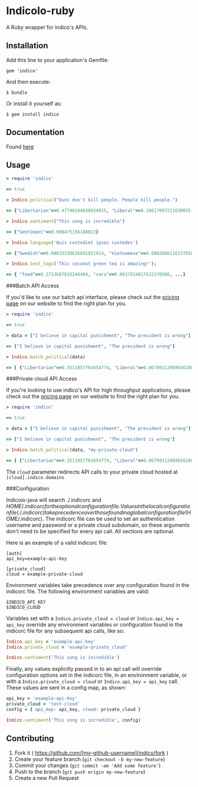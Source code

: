 # IndicoIo-ruby

A Ruby wrapper for indico's APIs.

## Installation

Add this line to your application's Gemfile:

    gem 'indico'

And then execute:

    $ bundle

Or install it yourself as:

    $ gem install indico

Documentation
------------
Found [here](http://indico.readme.io/v1.0/docs)

## Usage

```ruby
> require 'indico'

=> true

> Indico.political("Guns don't kill people. People kill people.")

=> {"Libertarian"=>0.47740164630834825, "Liberal"=>0.16617097211030055, "Green"=>0.08454409540443657, "Conservative"=>0.2718832861769146}

> Indico.sentiment("This song is incredible")

=> {"Sentiment"=>0.900475156188022}

> Indico.language('Quis custodiet ipsos custodes')

=> {"Swedish"=>0.00033330636691921914, "Vietnamese"=>0.0002686116137658802, "Romanian"=>8.133913804076592e-06, "Dutch"=>0.09380619821813883, "Korean"=>0.00272046505489883, "Danish"=>0.0012556466207667206, "Indonesian"=>6.623391878530033e-07, "Latin"=>0.8230599921384231, "Hungarian"=>0.0012793617391960567, "Persian (Farsi)"=>0.0019848504383980473, "Lithuanian"=>0.007328693814717631, "French"=>0.00016792646226101638, "Norwegian"=>0.0009179030069742254, "Russian"=>0.0002643396088456642, "Thai"=>7.746466749651003e-05, "Finnish"=>0.0026367338676522643, "Hebrew"=>3.70933525938127e-05, "Bulgarian"=>3.746416283126873e-05, "Turkish"=>0.0004606965429738638, "Greek"=>0.027456554742563633, "Tagalog"=>0.0005143018200605518, "English"=>0.00013517846159760138, "Arabic"=>0.00013589586110619373, "Italian"=>2.650711180999111e-06, "Portuguese"=>0.013193681336032896, "Chinese"=>0.008818957727120736, "German"=>0.00011732494215411359, "Japanese"=>0.0005885208894664065, "Czech"=>9.916434007248934e-05, "Slovak"=>8.869445598583308e-05, "Spanish"=>0.011844579596827902, "Polish"=>9.900290296255447e-05, "Esperanto"=>0.0002599482830232367}

> Indico.text_tags('This coconut green tea is amazing!');

=> { "food"=>0.3713687833244494, "cars"=>0.0037924017632370586, ...}

```

###Batch API Access

If you'd like to use our batch api interface, please check out the [pricing page](https://indico.io/pricing) on our website to find the right plan for you.

```ruby
> require 'indico'

=> true

> data = ["I believe in capital punishment", "The president is wrong"]

=> ["I believe in capital punishment", "The president is wrong"]

> Indico.batch_political(data)

=> [ {"Libertarian"=>0.3511057701654774, "Liberal"=>0.06709112089656208, "Green"=>0.03830472376983833, "Conservative"=>0.5434983851681222}, {"Libertarian"=>0.08762905907467175, "Liberal"=>0.18965142341591298, "Green"=>0.02612359787701222, "Conservative"=>0.696595919632403}]
````

###Private cloud API Access

If you're looking to use indico's API for high throughput applications, please check out the [pricing page](https://indico.io/pricing) on our website to find the right plan for you.

```ruby
> require 'indico'

=> true

> data = ["I believe in capital punishment", "The president is wrong"]

=> ["I believe in capital punishment", "The president is wrong"]

> Indico.batch_political(data, "my-private-cloud")

=> [ {"Libertarian"=>0.3511057701654774, "Liberal"=>0.06709112089656208, "Green"=>0.03830472376983833, "Conservative"=>0.5434983851681222}, {"Libertarian"=>0.08762905907467175, "Liberal"=>0.18965142341591298, "Green"=>0.02612359787701222, "Conservative"=>0.696595919632403}]
````

The `cloud` parameter redirects API calls to your private cloud hosted at `[cloud].indico.domains`


###Configuration

Indicoio-java will search ./.indicorc and $HOME/.indicorc for the optional configuration file. Values in the local configuration file (./.indicorc) take precedence over those found in a global configuration file ($HOME/.indicorc). The indicorc file can be used to set an authentication username and password or a private cloud subdomain, so these arguments don't need to be specified for every api call. All sections are optional.

Here is an example of a valid indicorc file:


```
[auth]
api_key=example-api-key

[private_cloud]
cloud = example-private-cloud
```

Environment variables take precedence over any configuration found in the indicorc file.
The following environment variables are valid:

```
$INDICO_API_KEY
$INDICO_CLOUD
```

Variables set with a `Indico.private_cloud = cloud` or `Indico.api_key = api_key` override any environment variables or configuration found in the indicorc file for any subsequent api calls, like so:

```ruby
Indico.api_key = 'example-api-key'
Indico.private_cloud = 'example-private_cloud'

Indico.sentiment('This song is incredible')
```


Finally, any values explicitly passed in to an api call will override configuration options set in the indicorc file, in an environment variable, or with a `Indico.private_cloud = cloud` or `Indico.api_key = api_key` call. These values are sent in a config map, as shown:

```ruby
api_key = 'example-api-key'
private_cloud = 'test-cloud'
config = { api_key: api_key, cloud: private_cloud }

Indico.sentiment('This song is incredible', config)
```

## Contributing

1. Fork it ( https://github.com/[my-github-username]/indico/fork )
2. Create your feature branch (`git checkout -b my-new-feature`)
3. Commit your changes (`git commit -am 'Add some feature'`)
4. Push to the branch (`git push origin my-new-feature`)
5. Create a new Pull Request
